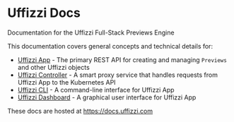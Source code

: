 # Uffizzi Docs  

Documentation for the Uffizzi Full-Stack Previews Engine    

This documentation covers general concepts and technical details for:  

* [Uffizzi App](https://github.com/UffizziCloud/uffizzi_app) - The primary REST API for creating and managing `Previews` and other Uffizzi objects  
* [Uffizzi Controller](https://github.com/UffizziCloud/uffizzi_controller) - A smart proxy service that handles requests from Uffizzi App to the Kubernetes API  
* [Uffizzi CLI](https://github.com/UffizziCloud/uffizzi_cli) - A command-line interface for Uffizzi App    
* [Uffizzi Dashboard](https://uffizzi.com) - A graphical user interface for Uffizzi App    

These docs are hosted at https://docs.uffizzi.com  
